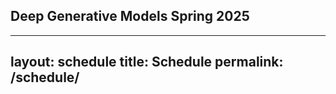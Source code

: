 ## Deep Generative Models                                      Spring 2025

---
layout: schedule
title: Schedule
permalink: /schedule/
---
